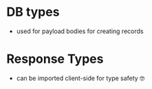# DB types

- used for payload bodies for creating records

# Response Types

- can be imported client-side for type safety 🤓
